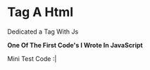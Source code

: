 # Tag A Html
Dedicated a Tag With Js


**One Of The First Code's I Wrote In JavaScript**




Mini Test Code :|
